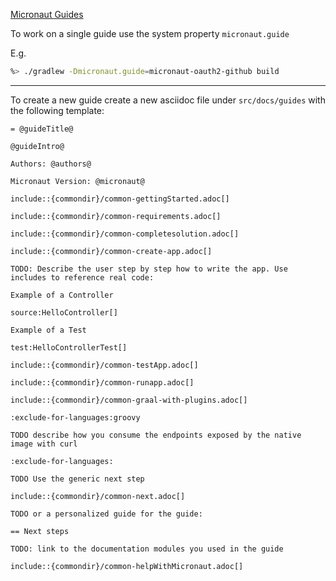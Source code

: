 [Micronaut Guides](https://micronaut-projects.github.io/micronaut-guides-poc/latest/index.html)


To work on a single guide use the system property `micronaut.guide`

E.g. 

````bash
%> ./gradlew -Dmicronaut.guide=micronaut-oauth2-github build
````

---- 
To create a new guide create a new asciidoc file under `src/docs/guides` with the following template: 

```asciidoc
= @guideTitle@

@guideIntro@

Authors: @authors@

Micronaut Version: @micronaut@

include::{commondir}/common-gettingStarted.adoc[]

include::{commondir}/common-requirements.adoc[]

include::{commondir}/common-completesolution.adoc[]

include::{commondir}/common-create-app.adoc[]

TODO: Describe the user step by step how to write the app. Use includes to reference real code: 

Example of a Controller

source:HelloController[]

Example of a Test

test:HelloControllerTest[]

include::{commondir}/common-testApp.adoc[]

include::{commondir}/common-runapp.adoc[]

include::{commondir}/common-graal-with-plugins.adoc[]

:exclude-for-languages:groovy

TODO describe how you consume the endpoints exposed by the native image with curl

:exclude-for-languages:

TODO Use the generic next step 

include::{commondir}/common-next.adoc[]

TODO or a personalized guide for the guide:

== Next steps

TODO: link to the documentation modules you used in the guide

include::{commondir}/common-helpWithMicronaut.adoc[]
```
